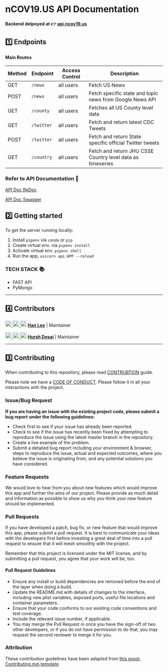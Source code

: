 # nCOV19.US API Documentation

#### Backend delpoyed at 👉 [api.ncov19.us](https://api.ncov19.us) <br>

## 1️⃣ Endpoints

#### Main Routes

| Method | Endpoint                | Access Control | Description                                  |
| ------ | ----------------------- | -------------- | -------------------------------------------- |
| GET    | `/news` | all users      | Fetch US News |
| POST    | `/news` | all users      | Fetch specific state and topic news from Google News API |
| GET    | `/county` | all users      | Fetches all US County level data |
| GET    | `/twitter` | all users      | Fetch and return latest CDC Tweets |
| POST    | `/twitter` | all users      | Fetch and return State specific official Twitter tweets |
| GET    | `/country` | all users      | Fetch and return JHU CSSE Country level data as timeseries |

### Refer to API Documentation 📖

[API Doc ReDoc](https://api.ncov19.us/redoc)

[API Doc Swagger](https://api.ncov19.us/docs)

## 2️⃣ Getting started

To get the server running locally:

1. Install `pipenv` via `conda` or `pip`
2. Create virtual env. via `pipenv install`
3. Activate virtual env. `pipenv shell`
4. Run the app, `uvicorn api:APP --reload`

### TECH STACK 📚

-    FAST API
-    PyMongo

---

## 4️⃣ Contributors


[<img src="https://github.com/favicon.ico" width="20"> ](https://github.com/hurshd0)    [ <img src="https://static.licdn.com/sc/h/al2o9zrvru7aqj8e1x2rzsrca" width="20"> ](https://www.linkedin.com/in/hanchunglee/)    [<img src="https://twitter.com/favicon.ico" width="20">](https://github.com/leehanchung)    **[Han Lee](https://github.com/hurshd0)**    |    Maintainer

[<img src="https://github.com/favicon.ico" width="20"> ](https://github.com/hurshd0)    [ <img src="https://static.licdn.com/sc/h/al2o9zrvru7aqj8e1x2rzsrca" width="20"> ](https://www.linkedin.com/in/hurshd/)    [<img src="https://twitter.com/favicon.ico" width="20">](https://twitter.com/hurshd0)    **[Hursh Desai](https://github.com/hurshd0)**    |    Maintainer

---


## 3️⃣ Contributing

When contributing to this repository, please read [CONTRUBTION](./CONTRIBUTION.md) guide.

Please note we have a [CODE OF CONDUCT](./CODE_OF_CONDUCT.md). Please follow it in all your interactions with the project.

### Issue/Bug Request

 **If you are having an issue with the existing project code, please submit a bug report under the following guidelines:**
 - Check first to see if your issue has already been reported.
 - Check to see if the issue has recently been fixed by attempting to reproduce the issue using the latest master branch in the repository.
 - Create a live example of the problem.
 - Submit a detailed bug report including your environment & browser, steps to reproduce the issue, actual and expected outcomes,  where you believe the issue is originating from, and any potential solutions you have considered.

### Feature Requests

We would love to hear from you about new features which would improve this app and further the aims of our project. Please provide as much detail and information as possible to show us why you think your new feature should be implemented.

### Pull Requests

If you have developed a patch, bug fix, or new feature that would improve this app, please submit a pull request. It is best to communicate your ideas with the developers first before investing a great deal of time into a pull request to ensure that it will mesh smoothly with the project.

Remember that this project is licensed under the MIT license, and by submitting a pull request, you agree that your work will be, too.

#### Pull Request Guidelines

- Ensure any install or build dependencies are removed before the end of the layer when doing a build.
- Update the README.md with details of changes to the interface, including new plist variables, exposed ports, useful file locations and container parameters.
- Ensure that your code conforms to our existing code conventions and test coverage.
- Include the relevant issue number, if applicable.
- You may merge the Pull Request in once you have the sign-off of two other developers, or if you do not have permission to do that, you may request the second reviewer to merge it for you.

### Attribution

These contribution guidelines have been adapted from [this good-Contributing.md-template](https://gist.github.com/PurpleBooth/b24679402957c63ec426).

